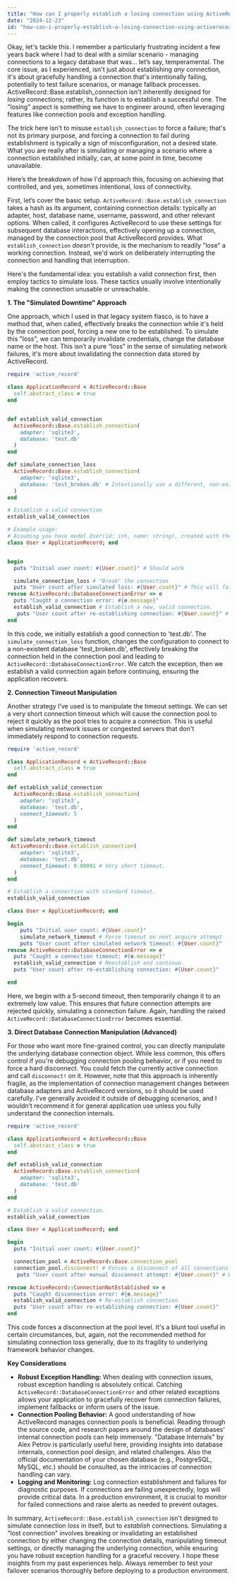 ```yaml
---
title: "How can I properly establish a losing connection using ActiveRecord::Base.establish_connection?"
date: "2024-12-23"
id: "how-can-i-properly-establish-a-losing-connection-using-activerecordbaseestablishconnection"
---
```


Okay, let's tackle this. I remember a particularly frustrating incident a few years back where I had to deal with a similar scenario - managing connections to a legacy database that was… let’s say, temperamental. The core issue, as I experienced, isn't just about establishing *any* connection, it's about gracefully handling a connection that's intentionally failing, potentially to test failure scenarios, or manage fallback processes. ActiveRecord::Base.establish_connection isn't inherently designed for *losing* connections; rather, its function is to establish a successful one. The "losing" aspect is something we have to engineer around, often leveraging features like connection pools and exception handling.

The trick here isn't to misuse `establish_connection` to force a failure; that's not its primary purpose, and forcing a connection to fail during establishment is typically a sign of misconfiguration, not a desired state. What you are really after is simulating or managing a scenario where a connection established initially, can, at some point in time, become unavailable.

Here’s the breakdown of how I'd approach this, focusing on achieving that controlled, and yes, sometimes intentional, loss of connectivity.

First, let’s cover the basic setup. `ActiveRecord::Base.establish_connection` takes a hash as its argument, containing connection details: typically an adapter, host, database name, username, password, and other relevant options. When called, it configures ActiveRecord to use these settings for subsequent database interactions, effectively opening up a connection, managed by the connection pool that ActiveRecord provides. What `establish_connection` *doesn't* provide, is the mechanism to readily "lose" a working connection. Instead, we'd work on deliberately interrupting the connection and handling that interruption.

Here's the fundamental idea: you establish a valid connection first, then employ tactics to simulate loss. These tactics usually involve intentionally making the connection unusable or unreachable.

**1. The "Simulated Downtime" Approach**

One approach, which I used in that legacy system fiasco, is to have a method that, when called, effectively breaks the connection while it's held by the connection pool, forcing a new one to be established. To simulate this "loss", we can temporarily invalidate credentials, change the database name or the host. This isn’t a pure “loss” in the sense of simulating network failures, it's more about invalidating the connection data stored by ActiveRecord.

```ruby
require 'active_record'

class ApplicationRecord < ActiveRecord::Base
  self.abstract_class = true
end


def establish_valid_connection
  ActiveRecord::Base.establish_connection(
    adapter: 'sqlite3',
    database: 'test.db'
  )
end

def simulate_connection_loss
  ActiveRecord::Base.establish_connection(
    adapter: 'sqlite3',
    database: 'test_broken.db' # Intentionally use a different, non-existent database.
  )
end

# Establish a valid connection
establish_valid_connection

# Example usage:
# Assuming you have model User(id: int, name: string), created with the initial schema in test.db
class User < ApplicationRecord; end


begin
  puts "Initial user count: #{User.count}" # Should work

  simulate_connection_loss # "Break" the connection
  puts "User count after simulated loss: #{User.count}" # This will fail
rescue ActiveRecord::DatabaseConnectionError => e
  puts "Caught a connection error: #{e.message}"
  establish_valid_connection # Establish a new, valid connection.
   puts "User count after re-establishing connection: #{User.count}" # Should work again
end
```

In this code, we initially establish a good connection to 'test.db'. The `simulate_connection_loss` function, changes the configuration to connect to a non-existent database 'test_broken.db', effectively breaking the connection held in the connection pool and leading to `ActiveRecord::DatabaseConnectionError`. We catch the exception, then we establish a valid connection again before continuing, ensuring the application recovers.

**2. Connection Timeout Manipulation**

Another strategy I’ve used is to manipulate the timeout settings. We can set a very short connection timeout which will cause the connection pool to reject it quickly as the pool tries to acquire a connection. This is useful when simulating network issues or congested servers that don't immediately respond to connection requests.

```ruby
require 'active_record'

class ApplicationRecord < ActiveRecord::Base
  self.abstract_class = true
end

def establish_valid_connection
  ActiveRecord::Base.establish_connection(
    adapter: 'sqlite3',
    database: 'test.db',
    connect_timeout: 5
  )
end

def simulate_network_timeout
 ActiveRecord::Base.establish_connection(
    adapter: 'sqlite3',
    database: 'test.db',
    connect_timeout: 0.00001 # Very short timeout.
  )
end

# Establish a connection with standard timeout.
establish_valid_connection

class User < ApplicationRecord; end

begin
    puts "Initial user count: #{User.count}"
    simulate_network_timeout # Force timeout on next acquire attempt
    puts "User count after simulated network timeout: #{User.count}"
rescue ActiveRecord::DatabaseConnectionError => e
  puts "Caught a connection timeout: #{e.message}"
  establish_valid_connection # Reestablish and continue.
  puts "User count after re-establishing connection: #{User.count}"

end
```

Here, we begin with a 5-second timeout, then temporarily change it to an extremely low value. This ensures that future connection attempts are rejected quickly, simulating a connection failure. Again, handling the raised `ActiveRecord::DatabaseConnectionError` becomes essential.

**3. Direct Database Connection Manipulation (Advanced)**

For those who want more fine-grained control, you can directly manipulate the underlying database connection object. While less common, this offers control if you're debugging connection pooling behavior, or if you need to force a hard disconnect. You could fetch the currently active connection and call `disconnect!` on it. However, note that this approach is inherently fragile, as the implementation of connection management changes between database adapters and ActiveRecord versions, so it should be used carefully. I’ve generally avoided it outside of debugging scenarios, and I wouldn’t recommend it for general application use unless you fully understand the connection internals.

```ruby
require 'active_record'

class ApplicationRecord < ActiveRecord::Base
  self.abstract_class = true
end

def establish_valid_connection
  ActiveRecord::Base.establish_connection(
    adapter: 'sqlite3',
    database: 'test.db'
  )
end

# Establish a valid connection.
establish_valid_connection

class User < ApplicationRecord; end

begin
  puts "Initial user count: #{User.count}"

  connection_pool = ActiveRecord::Base.connection_pool
  connection_pool.disconnect! # Forces a disconnect of all connections
   puts "User count after manual disconnect attempt: #{User.count}" # Will likely raise an exception

rescue ActiveRecord::ConnectionNotEstablished => e
  puts "Caught disconnection error: #{e.message}"
  establish_valid_connection # Re-establish connection
  puts "User count after re-establishing connection: #{User.count}"
end

```

This code forces a disconnection at the pool level. It's a blunt tool useful in certain circumstances, but, again, not the recommended method for simulating connection loss generally, due to its fragility to underlying framework behavior changes.

**Key Considerations**

-   **Robust Exception Handling:** When dealing with connection issues, robust exception handling is absolutely critical. Catching `ActiveRecord::DatabaseConnectionError` and other related exceptions allows your application to gracefully recover from connection failures, implement fallbacks or inform users of the issue.
-   **Connection Pooling Behavior:** A good understanding of how ActiveRecord manages connection pools is beneficial. Reading through the source code, and research papers around the design of databases' internal connection pools can help immensely. "Database Internals" by Alex Petrov is particularly useful here, providing insights into database internals, connection pool design, and related challenges. Also the official documentation of your chosen database (e.g., PostgreSQL, MySQL, etc.) should be consulted, as the intricacies of connection handling can vary.
-   **Logging and Monitoring:**  Log connection establishment and failures for diagnostic purposes. If connections are failing unexpectedly, logs will provide critical data. In a production environment, it is crucial to monitor for failed connections and raise alerts as needed to prevent outages.

In summary, `ActiveRecord::Base.establish_connection` isn't designed to simulate connection *loss* in itself, but to *establish* connections. Simulating a "lost connection" involves breaking or invalidating an established connection by either changing the connection details, manipulating timeout settings, or directly managing the underlying connection, while ensuring you have robust exception handling for a graceful recovery. I hope these insights from my past experiences help. Always remember to test your failover scenarios thoroughly before deploying to a production environment.
